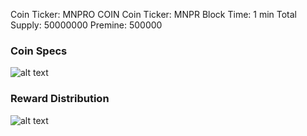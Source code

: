  
Coin Ticker: MNPRO COIN
Coin Ticker: MNPR
Block Time: 1 min
Total Supply: 50000000
Premine: 500000




### Coin Specs
 
 ![alt text](https://im.ezgif.com/tmp/ezgif-1-4e4ef1e7a040.png)


### Reward Distribution
 
![alt text](http://104.238.177.207/MN.png)
